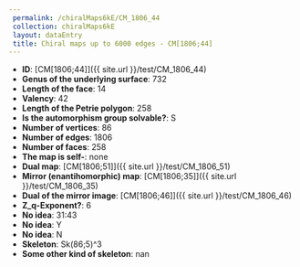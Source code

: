 ```yaml
--- 
 permalink: /chiralMaps6kE/CM_1806_44 
 collection: chiralMaps6kE
 layout: dataEntry
 title: Chiral maps up to 6000 edges - CM[1806;44]
---
```


- **ID**: [CM[1806;44]]({{ site.url }}/test/CM_1806_44)
- **Genus of the underlying surface**: 732
- **Length of the face**: 14
- **Valency**: 42
- **Length of the Petrie polygon**: 258
- **Is the automorphism group solvable?**: S
- **Number of vertices**: 86
- **Number of edges**: 1806
- **Number of faces**: 258
- **The map is self-**: none
- **Dual map**: [CM[1806;51]]({{ site.url }}/test/CM_1806_51)
- **Mirror (enantihomorphic) map**: [CM[1806;35]]({{ site.url }}/test/CM_1806_35)
- **Dual of the mirror image**: [CM[1806;46]]({{ site.url }}/test/CM_1806_46)
- **Z_q-Exponent?**: 6
- **No idea**:  31:43
- **No idea**: Y
- **No idea**: N
- **Skeleton**: Sk(86;5)^3
- **Some other kind of skeleton**: nan
